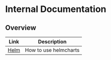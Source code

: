 # Internal Documentation

## Overview

|Link|Description|
|---|---|
|[Helm](Helm.md)|How to use helmcharts|